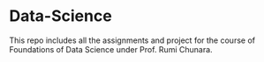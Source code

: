 # Data-Science

This repo includes all the assignments and project for the course of Foundations of Data Science under Prof. Rumi Chunara.
